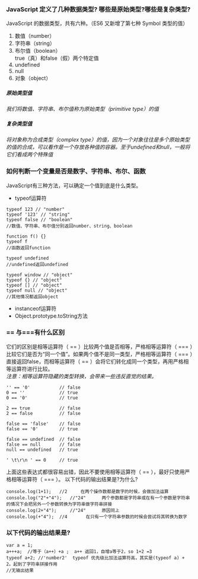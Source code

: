 ### JavaScript 定义了几种数据类型? 哪些是原始类型?哪些是复杂类型?

JavaScript 的数据类型，共有六种。（ES6 又新增了第七种 Symbol 类型的值）
1. 数值（number）
2. 字符串（string）
3. 布尔值（boolean）  
true（真）和false（假）两个特定值
4. undefined
5. null
6. 对象（object）  

##### 原始类型值  
_我们将数值、字符串、布尔值称为原始类型（primitive type）的值_ 

##### 复杂类型值  
_将对象称为合成类型（complex type）的值，因为一个对象往往是多个原始类型的值的合成，可以看作是一个存放各种值的容器。至于undefined和null，一般将它们看成两个特殊值_

### 如何判断一个变量是否是数字、字符串、布尔、函数

JavaScript有三种方法，可以确定一个值到底是什么类型。

- typeof运算符
```
typeof 123 // "number"
typeof '123' // "string"
typeof false // "boolean"
//数值、字符串、布尔值分别返回number、string、boolean

function f() {}
typeof f
//函数返回function

typeof undefined
//undefined返回undefined

typeof window // "object"
typeof {} // "object"
typeof [] // "object"
typeof null // "object"
//其他情况都返回object
```
- instanceof运算符
- Object.prototype.toString方法
###  == 与===有什么区别  

它们的区别是相等运算符（ == ）比较两个值是否相等，严格相等运算符（ === ）比较它们是否为“同一个值”。如果两个值不是同一类型，严格相等运算符（ === ）直接返回false，而相等运算符（ == ）会将它们转化成同一个类型，再用严格相等运算符进行比较。  
_注意：相等运算符隐藏的类型转换，会带来一些违反直觉的结果。_

```
'' == '0'           // false
0 == ''             // true
0 == '0'            // true

2 == true           // false
2 == false          // false

false == 'false'    // false
false == '0'        // true

false == undefined  // false
false == null       // false
null == undefined   // true

' \t\r\n ' == 0     // true
```

上面这些表达式都很容易出错，因此不要使用相等运算符（ == ），最好只使用严格相等运算符（ === ）。
以下代码的输出结果是?为什么?

```
console.log(1+1);   //2     在两个操作数都是数字的时候，会做加法运算
console.log("2"+"4");   //"24"      两个参数都是字符串或在有一个参数是字符串的情况下会把另外一个参数转换为字符串做字符串拼接
console.log(2+"4");     //"24"      原因同上
console.log(+"4");  //4       在只有一个字符串参数的时候会尝试将其转换为数字  
```

### 以下代码的输出结果是?

```
var a = 1;  
a+++a;  //等于（a++）+a ;  a++ 返回1，自增a等于2，so 1+2 =3
typeof a+2; //'number2'  typeof 优先级比加法运算符高，其实是(typeof a) + 2。起到了字符串拼接作用
//无输出结果 
```

